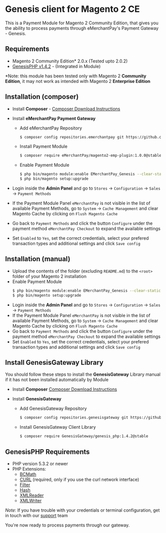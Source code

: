 Genesis client for Magento 2 CE
=============================

This is a Payment Module for Magento 2 Community Edition, that gives you the ability to process payments through eMerchantPay's Payment Gateway - Genesis.

Requirements
------------

* Magento 2 Community Edition* 2.0.x (Tested upto 2.0.2)
* [GenesisPHP v1.4.2](https://github.com/GenesisGateway/genesis_php) - (Integrated in Module)

*Note: this module has been tested only with Magento 2 __Community Edition__, it may not work
as intended with Magento 2 __Enterprise Edition__

Installation (composer)
---------------------
* Install __Composer__ - [Composer Download Instructions](https://getcomposer.org/doc/00-intro.md)

* Install __eMerchantPay Payment Gateway__
    * Add eMerchantPay Repository
        ```sh
        $ composer config repositories.emerchantpay git https://github.com/eMerchantPay/magento2-emp-plugin.git
        ```
    * Install Payment Module
        ```sh
        $ composer require eMerchantPay/magento2-emp-plugin:1.0.0@stable
        ```
    * Enable Payment Module
        ```sh
        $ php bin/magento module:enable EMerchantPay_Genesis --clear-static-content
        $ php bin/magento setup:upgrade
        ```
* Login inside the __Admin Panel__ and go to ```Stores``` -> ```Configuration``` -> ```Sales``` -> ```Payment Methods```
* If the Payment Module Panel ```eMerchantPay``` is not visible in the list of available Payment Methods, 
  go to  ```System``` -> ```Cache Management``` and clear Magento Cache by clicking on ```Flush Magento Cache```
* Go back to ```Payment Methods``` and click the button ```Configure``` under the payment method ```eMerchantPay Checkout``` to expand the available settings
* Set ```Enabled``` to ```Yes```, set the correct credentials, select your prefered transaction types and additional settings and click ```Save config```

Installation (manual)
---------------------

* Upload the contents of the folder (excluding ```README.md```) to the ```<root>``` folder of your Magento 2 installation
* Enable Payment Module
    ```sh
    $ php bin/magento module:enable EMerchantPay_Genesis --clear-static-content
    $ php bin/magento setup:upgrade
    ```
* Login inside the __Admin Panel__ and go to ```Stores``` -> ```Configuration``` -> ```Sales``` -> ```Payment Methods```
* If the Payment Module Panel ```eMerchantPay``` is not visible in the list of available Payment Methods, 
  go to  ```System``` -> ```Cache Management``` and clear Magento Cache by clicking on ```Flush Magento Cache```
* Go back to ```Payment Methods``` and click the button ```Configure``` under the payment method ```eMerchantPay Checkout``` to expand the available settings
* Set ```Enabled``` to ```Yes```, set the correct credentials, select your prefered transaction types and additional settings and click ```Save config```

Install GenesisGateway Library
------------

You should follow these steps to install the __GenesisGateway__ Library manual if it has not been installed automatically by Module

* Install __Composer__ 
    [Composer Download Instructions](https://getcomposer.org/doc/00-intro.md)

* Install __GenesisGateway__
    * Add GenesisGateway Repository
        ```sh
        $ composer config repositories.genesisgateway git https://github.com/GenesisGateway/genesis_php.git
        ```
    * Install GenesisGateway Client Library
        ```sh
        $ composer require GenesisGateway/genesis_php:1.4.2@stable
        ```

GenesisPHP Requirements
------------

* PHP version 5.3.2 or newer
* PHP Extensions:
    * [BCMath](https://php.net/bcmath)
    * [CURL](https://php.net/curl) (required, only if you use the curl network interface)
    * [Filter](https://php.net/filter)
    * [Hash](https://php.net/hash)
    * [XMLReader](https://php.net/xmlreader)
    * [XMLWriter](https://php.net/xmlwriter)

_Note_: If you have trouble with your credentials or terminal configuration, get in touch with our [support] team

You're now ready to process payments through our gateway.

[support]: mailto:tech-support@emerchantpay.net
